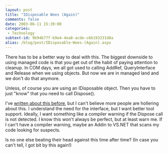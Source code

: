 ```yaml
---
layout: post
title: "IDisposable Woes (Again)"
comments: false
date: 2003-06-11 15:39:00
categories:
 - Technology
subtext-id: 9b94b77f-b9e4-4ea8-acde-c6b193231d8a
alias: /blog/post/IDisposable-Woes-(Again).aspx
---
```



There has to be a better way to deal with this. The biggest downside to using managed code is that you get out of the habit of paying attention to cleanup. In COM days, we all got used to calling AddRef, QueryInterface and Release when we using objects. But now we are in managed land and we don't do that anymore.

Unless, of course you are using an IDisposable object. Then you have to just "know" that you need to call Dispose().

I've [written about this before](http://www.peterprovost.org/2003/05/30.html#a382), but I can't believe more people are hollering about this. I understand the need for the interface, but I want better tool support. Ideally, I want something like a compiler warning if the Dispose call is not detected. I know this won't always be perfect, but at least warn me. If I can't have a compiler warning, maybe an Addin to VS.NET that scans my code looking for suspects.

Is no one else beating their head against this time after time? (In case you can't tell, I got bit by this again!)
